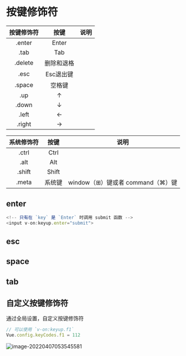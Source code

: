 # 按键修饰符

| 按键修饰符 |    按键    | 说明 |
| :--------: | :--------: | ---- |
|   .enter   |   Enter    |      |
|    .tab    |    Tab     |      |
|  .delete   | 删除和退格 |      |
|    .esc    | Esc退出键  |      |
|   .space   |   空格键   |      |
|    .up     |     ↑      |      |
|   .down    |     ↓      |      |
|   .left    |     ←      |      |
|   .right   |     →      |      |

| 系统修饰符 |  按键  | 说明                             |
| :--------: | :----: | -------------------------------- |
|   .ctrl    |  Ctrl  |                                  |
|    .alt    |  Alt   |                                  |
|   .shift   | Shift  |                                  |
|   .meta    | 系统键 | window（⊞）键或者 command（⌘）键 |



## enter

```javascript
<!-- 只有在 `key` 是 `Enter` 时调用 submit 函数 -->
<input v-on:keyup.enter="submit">
```



## esc

## space

## tab



## 自定义按键修饰符

通过全局设置，自定义按键修饰符

```javascript
// 可以使用 `v-on:keyup.f1`
Vue.config.keyCodes.f1 = 112
```

![image-20220407053545581](https://attach.blog.wen7.online/20220407053545.png)
